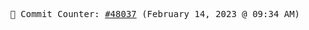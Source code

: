 <p align="center">
    <samp>
        📮 Commit Counter: <a href="https://github.com/Javascript-void0/Javascript-void0/commits/main">#48037</a> (February 14, 2023 @ 09:34 AM)
    </samp>
</p>